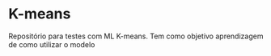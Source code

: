 # K-means

Repositório para testes com ML K-means. 
Tem como objetivo aprendizagem de como utilizar o modelo